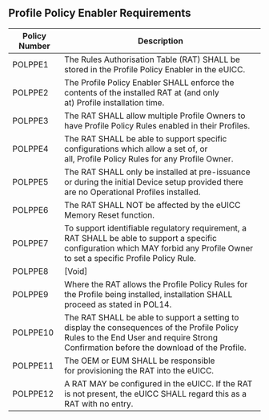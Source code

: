 ## Profile Policy Enabler Requirements

| Policy Number | Description |
| --- | --- |
| POLPPE1 | The Rules Authorisation Table (RAT) SHALL be stored in the Profile Policy Enabler in the eUICC.  |
| POLPPE2 | The Profile Policy Enabler SHALL enforce the contents of the installed RAT at (and only at) Profile installation time. |
| POLPPE3 | The RAT SHALL allow multiple Profile Owners to have Profile Policy Rules enabled in their Profiles. |
| POLPPE4 | The RAT SHALL be able to support specific configurations which allow a set of, or all, Profile Policy Rules for any Profile Owner. |
| POLPPE5 | The RAT SHALL only be installed at pre-issuance or during the initial Device setup provided there are no Operational Profiles installed. |
| POLPPE6 | The RAT SHALL NOT be affected by the eUICC Memory Reset function. |
| POLPPE7 | To support identifiable regulatory requirement, a RAT SHALL be able to support a specific configuration which MAY forbid any Profile Owner to set a specific Profile Policy Rule.   |
| POLPPE8 | [Void] |
| POLPPE9 | Where the RAT allows the Profile Policy Rules for the Profile being installed, installation SHALL proceed as stated in POL14. |
| POLPPE10 | The RAT SHALL be able to support a setting to display the consequences of the Profile Policy Rules to the End User and require Strong Confirmation before the download of the Profile. |
| POLPPE11 | The OEM or EUM SHALL be responsible for provisioning the RAT into the eUICC. |
| POLPPE12 | A RAT MAY be configured in the eUICC. If the RAT is not present, the eUICC SHALL regard this as a RAT with no entry. |
